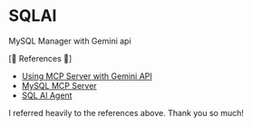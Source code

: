 # SQLAI
MySQL Manager with Gemini api

[🔬 References 🔬]

- [Using MCP Server with Gemini API](https://ai.google.dev/gemini-api/docs/function-calling?hl=ko&authuser=1&example=chart#use_model_context_protocol_mcp)
- [MySQL MCP Server](https://github.com/benborla/mcp-server-mysql)
- [SQL AI Agent](https://www.youtube.com/watch?v=cxl3tPWLOQ8)

I referred heavily to the references above. Thank you so much!








